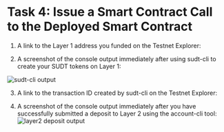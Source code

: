 # Task 4: Issue a Smart Contract Call to the Deployed Smart Contract

1) A link to the Layer 1 address you funded on the Testnet Explorer:



2) A screenshot of the console output immediately after using sudt-cli to create your SUDT tokens on Layer 1:

![sudt-cli output]()

3) A link to the transaction ID created by sudt-cli on the Testnet Explorer:


4) A screenshot of the console output immediately after you have successfully submitted a deposit to Layer 2 using the account-cli tool:
![layer2 deposit output]()

